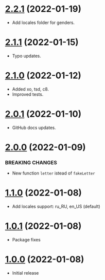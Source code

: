 <a name="2.2.1"></a>
# [2.2.1](https://github.com/faker-javascript/letter) (2022-01-19)
* Add locales folder for genders.

<a name="2.1.1"></a>
# [2.1.1](https://github.com/faker-javascript/letter) (2022-01-15)
* Typo updates.

<a name="2.1.0"></a>
# [2.1.0](https://github.com/faker-javascript/letter) (2022-01-12)
* Added xo, tsd, c8.
* Improved tests.

<a name="2.0.1"></a>
# [2.0.1](https://github.com/faker-javascript/letter) (2022-01-10)
* GitHub docs updates.

<a name="2.0.0"></a>
# [2.0.0](https://github.com/faker-javascript/letter) (2022-01-09)

### BREAKING CHANGES

* New function `letter` istead of `fakeLetter`

<a name="1.1.0"></a>
# [1.1.0](https://github.com/faker-javascript/letter) (2022-01-08)
* Add locales support: ru_RU, en_US (default)

<a name="1.0.1"></a>
# [1.0.1](https://github.com/faker-javascript/letter) (2022-01-08)
* Package fixes

<a name="1.0.0"></a>
# [1.0.0](https://github.com/faker-javascript/letter) (2022-01-08)
* Initial release
